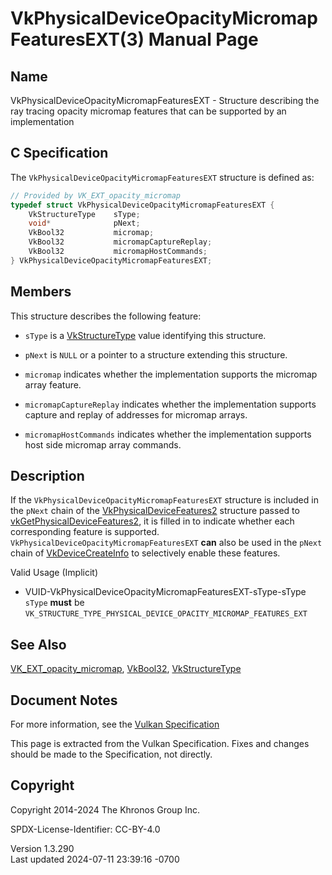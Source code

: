 # VkPhysicalDeviceOpacityMicromapFeaturesEXT(3) Manual Page

## Name

VkPhysicalDeviceOpacityMicromapFeaturesEXT - Structure describing the
ray tracing opacity micromap features that can be supported by an
implementation



## <a href="#_c_specification" class="anchor"></a>C Specification

The `VkPhysicalDeviceOpacityMicromapFeaturesEXT` structure is defined
as:

``` c
// Provided by VK_EXT_opacity_micromap
typedef struct VkPhysicalDeviceOpacityMicromapFeaturesEXT {
    VkStructureType    sType;
    void*              pNext;
    VkBool32           micromap;
    VkBool32           micromapCaptureReplay;
    VkBool32           micromapHostCommands;
} VkPhysicalDeviceOpacityMicromapFeaturesEXT;
```

## <a href="#_members" class="anchor"></a>Members

This structure describes the following feature:

- `sType` is a [VkStructureType](https://registry.khronos.org/vulkan/specs/1.3-extensions/man/html/VkStructureType.html) value identifying
  this structure.

- `pNext` is `NULL` or a pointer to a structure extending this
  structure.

- <span id="features-micromap"></span> `micromap` indicates whether the
  implementation supports the micromap array feature.

- <span id="features-micromapCaptureReplay"></span>
  `micromapCaptureReplay` indicates whether the implementation supports
  capture and replay of addresses for micromap arrays.

- <span id="features-micromapHostCommands"></span>
  `micromapHostCommands` indicates whether the implementation supports
  host side micromap array commands.

## <a href="#_description" class="anchor"></a>Description

If the `VkPhysicalDeviceOpacityMicromapFeaturesEXT` structure is
included in the `pNext` chain of the
[VkPhysicalDeviceFeatures2](https://registry.khronos.org/vulkan/specs/1.3-extensions/man/html/VkPhysicalDeviceFeatures2.html) structure
passed to
[vkGetPhysicalDeviceFeatures2](https://registry.khronos.org/vulkan/specs/1.3-extensions/man/html/vkGetPhysicalDeviceFeatures2.html), it is
filled in to indicate whether each corresponding feature is supported.
`VkPhysicalDeviceOpacityMicromapFeaturesEXT` **can** also be used in the
`pNext` chain of [VkDeviceCreateInfo](https://registry.khronos.org/vulkan/specs/1.3-extensions/man/html/VkDeviceCreateInfo.html) to
selectively enable these features.

Valid Usage (Implicit)

- <a href="#VUID-VkPhysicalDeviceOpacityMicromapFeaturesEXT-sType-sType"
  id="VUID-VkPhysicalDeviceOpacityMicromapFeaturesEXT-sType-sType"></a>
  VUID-VkPhysicalDeviceOpacityMicromapFeaturesEXT-sType-sType  
  `sType` **must** be
  `VK_STRUCTURE_TYPE_PHYSICAL_DEVICE_OPACITY_MICROMAP_FEATURES_EXT`

## <a href="#_see_also" class="anchor"></a>See Also

[VK_EXT_opacity_micromap](https://registry.khronos.org/vulkan/specs/1.3-extensions/man/html/VK_EXT_opacity_micromap.html),
[VkBool32](https://registry.khronos.org/vulkan/specs/1.3-extensions/man/html/VkBool32.html), [VkStructureType](https://registry.khronos.org/vulkan/specs/1.3-extensions/man/html/VkStructureType.html)

## <a href="#_document_notes" class="anchor"></a>Document Notes

For more information, see the <a
href="https://registry.khronos.org/vulkan/specs/1.3-extensions/html/vkspec.html#VkPhysicalDeviceOpacityMicromapFeaturesEXT"
target="_blank" rel="noopener">Vulkan Specification</a>

This page is extracted from the Vulkan Specification. Fixes and changes
should be made to the Specification, not directly.

## <a href="#_copyright" class="anchor"></a>Copyright

Copyright 2014-2024 The Khronos Group Inc.

SPDX-License-Identifier: CC-BY-4.0

Version 1.3.290  
Last updated 2024-07-11 23:39:16 -0700
